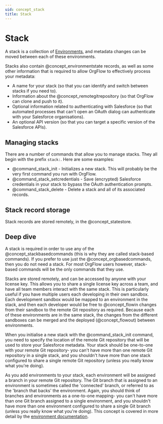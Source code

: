 ```yaml
---
uid: concept_stack
title: Stack
---
```


# Stack

A stack is a collection of [Environments](xref:concept_environment), and metadata changes can be moved between each of these environments.

Stacks also contain @concept_environmentstate records, as well as some other information that is required to allow OrgFlow to effectively process your metadata:
- A name for your stack (so that you can identify and switch between stacks if you need to).
- Information about the @concept_remotegitrepository (so that OrgFlow can clone and push to it).
- Optional information related to authenticating with Salesforce (so that automated processes that can't open an OAuth dialog can authenticate with your Salesforce organisations).
- An optional API version (so that you can target a specific version of the Salesforce APIs).

## Managing stacks

There are a number of commands that allow you to manage stacks. They all begin with the prefix `stack:`. Here are some examples:
- @command_stack_init - Initializes a new stack. This will probably be the very first command you run with OrgFlow.
- @command_stack_setcredentials - Save (encrypted) Salesforce credentials in your stack to bypass the OAuth authentication prompts.
- @command_stack_delete - Delete a stack and all of its associated records.

## Stack record storage

Stack records are stored remotely, in the @concept_statestore.

## Deep dive

A stack is required in order to use any of the @concept_stackbasedcommands (this is why they are called stack-based commands). If you prefer to use just the @concept_orgbasedcommands, then you do not need a stack. For most OrgFlow users however, stack-based commands will be the only commands that they use.

Stacks are stored remotely, and can be accessed by anyone with your license key. This allows you to share a single license key across a team, and have all team members interact with the same stack. This is particularly useful if you have multiple users each developing in their own sandbox. Each development sandbox would be mapped to an environment in the stack, and then each developer would be free to @concept_flowin changes from their sandbox to the remote Git repository as required. Because each of these environments are in the same stack, the changes from the different sandboxes can be merged and the deployed (@concept_flowout) between environments.

When you initialise a new stack with the @command_stack_init command, you need to specify the location of the remote Git repository that will be used to store your Salesforce metadata. Your stack should be one-to-one with your remote Git repository- you can't have more than one remote Git repository in a single stack, and you shouldn't have more than one stack configured to share a single remote Git repository (unless you really know what you're doing).

As you add environments to your stack, each environment will be assigned a branch in your remote Git repository. The Git branch that is assigned to an environment is sometimes called the 'connected' branch, or referred to as the 'branch that backs' the environment.  Again, you should think of branches and environments as a one-to-one mapping- you can't have more than one Git branch assigned to a single environment, and you shouldn't have more than one environment configured to share a single Git branch (unless you really know what you're doing). This concept is covered in more detail by the [environment documentation](xref:concept_environment).